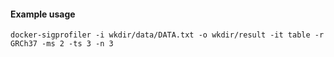 #### Example usage
`docker-sigprofiler -i wkdir/data/DATA.txt -o wkdir/result -it table -r GRCh37 -ms 2 -ts 3 -n 3`
